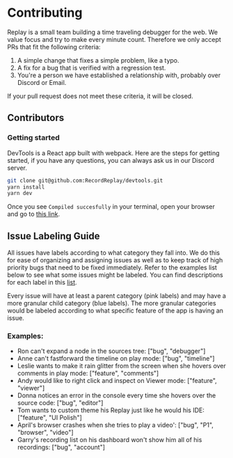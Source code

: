 # Contributing

Replay is a small team building a time traveling debugger for the web. We value focus and try to make every minute count. Therefore we only accept PRs that fit the following criteria:

1. A simple change that fixes a simple problem, like a typo.
2. A fix for a bug that is verified with a regression test.
3. You're a person we have established a relationship with, probably over Discord or Email.

If your pull request does not meet these criteria, it will be closed.

## Contributors

### Getting started

DevTools is a React app built with webpack. Here are the steps for getting started, if you have any questions, you can always ask us in our Discord server.

```bash
git clone git@github.com:RecordReplay/devtools.git
yarn install
yarn dev
```

Once you see `Compiled succesfully` in your terminal, open your browser and go to [this link](http://localhost:8080/recording/79f0cacd-727b-456d-8970-dbb4866ce6c7).

## Issue Labeling Guide

All issues have labels according to what category they fall into. We do this for ease of organizing and assigning issues as well as to keep track of high priority bugs that need to be fixed immediately.
Refer to the examples list below to see what some issues might be labeled.
You can find descriptions for each label in this [list](https://github.com/RecordReplay/devtools/issues/labels).

Every issue will have at least a parent category (pink labels) and may have a more granular child category (blue labels).
The more granular categories would be labeled according to what specific feature of the app is having an issue.

### **Examples:**

- Ron can't expand a node in the sources tree: ["bug", "debugger"]
- Anne can't fastforward the timeline on play mode: ["bug", "timeline"]
- Leslie wants to make it rain glitter from the screen when she hovers over comments in play mode: ["feature", "comments"]
- Andy would like to right click and inspect on Viewer mode: ["feature", "viewer"]
- Donna notices an error in the console every time she hovers over the source code: ["bug", "editor"]
- Tom wants to custom theme his Replay just like he would his IDE: ["feature", "UI Polish"]
- April's browser crashes when she tries to play a video': ["bug", "P1", "browser", "video"]
- Garry's recording list on his dashboard won't show him all of his recordings: ["bug", "account"]
